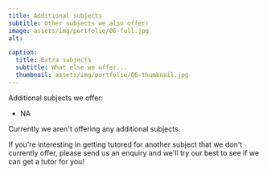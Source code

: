 ```yaml
---
title: Additional subjects
subtitle: Other subjects we also offer!
image: assets/img/portfolio/06-full.jpg
alt: 

caption:
  title: Extra subjects
  subtitle: What else we offer...
  thumbnail: assets/img/portfolio/06-thumbnail.jpg
---
```

Additional subjects we offer:
- NA

Currently we aren't offering any additional subjects.

If you're interesting in getting tutored for another subject that we don't currently offer, please send us an enquiry and we'll try our best to see if we can get a tutor for you!